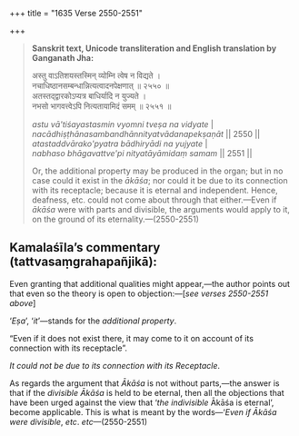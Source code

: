 +++
title = "1635 Verse 2550-2551"

+++
> **Sanskrit text, Unicode transliteration and English translation by Ganganath Jha:** 
>
> अस्तु वाऽतिशयस्तस्मिन् व्योम्नि त्वेष न विद्यते ।  
> नचाधिष्ठानसम्बन्धान्नित्यत्वादनपेक्षणात् ॥ २५५० ॥  
> अतस्तद्द्वारकोऽप्यत्र बाधिर्यादि न युज्यते ।  
> नभसो भागवत्त्वेऽपि नित्यतायामिदं समम् ॥ २५५१ ॥ 
>
> *astu vā'tiśayastasmin vyomni tveṣa na vidyate* \|  
> *nacādhiṣṭhānasambandhānnityatvādanapekṣaṇāt* \|\| 2550 \|\|  
> *atastaddvārako'pyatra bādhiryādi na yujyate* \|  
> *nabhaso bhāgavattve'pi nityatāyāmidaṃ samam* \|\| 2551 \|\| 
>
> Or, the additional property may be produced in the organ; but in no case could it exist in the *ākāśa*; nor could it be due to its connection with its receptacle; because it is eternal and independent. Hence, deafness, etc. could not come about through that either.—Even if *ākāśa* were with parts and divisible, the arguments would apply to it, on the ground of its eternality.—(2550-2551)



## Kamalaśīla’s commentary (tattvasaṃgrahapañjikā):

Even granting that additional qualities might appear,—the author points out that even so the theory is open to objection:—[*see verses 2550-2551 above*]

‘*Eṣa*’, ‘*it*’—stands for the *additional property*.

“Even if it does not exist there, it may come to it on account of its connection with its receptacle”.

*It could not be due to its connection with its Receptacle*.

As regards the argument that *Ākāśa* is not without parts,—the answer is that if the *divisible Ākāśa* is held to be eternal, then all the objections that have been urged against the view that ‘*the indivisible* Ākāśa is eternal’, become applicable. This is what is meant by the words—‘*Even if Ākāśa were divisible*, *etc*. *etc*—(2550-2551)


